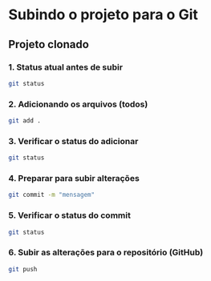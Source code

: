# Subindo o projeto para o Git
## Projeto clonado

### 1. Status atual antes de subir

```bash
git status
```

### 2. Adicionando os arquivos (todos)

```bash
git add . 
```

### 3. Verificar o status do adicionar

```bash
git status
```

### 4. Preparar para subir alterações 

```bash
git commit -m "mensagem"
```

### 5. Verificar o status do commit

```bash
git status
```

### 6. Subir as alterações para o repositório (GitHub)

```bash
git push
```